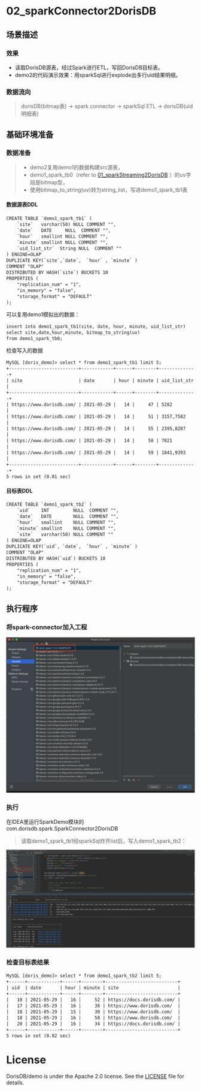# 02_sparkConnector2DorisDB

## 场景描述

### 效果
  - 读取DorisDB源表，经过Spark进行ETL，写回DorisDB目标表。
  - demo2的代码演示效果：用sparkSql进行explode出多行uid结果明细。

### 数据流向

> dorisDB(bitmap表) -> spark connector -> sparkSql ETL -> dorisDB(uid明细表)

## 基础环境准备

### 数据准备
> - demo2复用demo1的数据构建src源表，
> - demo1_spark_tb0（refer to  [01_sparkStreaming2DorisDB](./01_sparkStreaming2DorisDB.md)  ）的uv字段是bitmap型，
> - 使用bitmap_to_string(uv)转为string_list，写进demo1_spark_tb1表

#### 数据源表DDL

```
CREATE TABLE `demo1_spark_tb1` (
    `site`   varchar(50) NULL COMMENT "",
    `date`   DATE     NULL  COMMENT "",
    `hour`   smallint NULL COMMENT "",
    `minute` smallint NULL COMMENT "",
    `uid_list_str`  String NULL  COMMENT ""
) ENGINE=OLAP
DUPLICATE KEY(`site`,`date`,  `hour` , `minute` )
COMMENT "OLAP"
DISTRIBUTED BY HASH(`site`) BUCKETS 10
PROPERTIES (
    "replication_num" = "1",
    "in_memory" = "false",
    "storage_format" = "DEFAULT"
);
```

可以复用demo1模拟出的数据：

```
insert into demo1_spark_tb1(site, date, hour, minute, uid_list_str)
select site,date,hour,minute, bitmap_to_string(uv)
from demo1_spark_tb0;
```

检查写入的数据

```
MySQL [doris_demo]> select * from demo1_spark_tb1 limit 5;
+--------------------------+------------+------+--------+--------------+
| site                     | date       | hour | minute | uid_list_str |
+--------------------------+------------+------+--------+--------------+
| https://www.dorisdb.com/ | 2021-05-29 |   14 |     47 | 5282         |
| https://www.dorisdb.com/ | 2021-05-29 |   14 |     51 | 3157,7582    |
| https://www.dorisdb.com/ | 2021-05-29 |   14 |     55 | 2395,8287    |
| https://www.dorisdb.com/ | 2021-05-29 |   14 |     58 | 7021         |
| https://www.dorisdb.com/ | 2021-05-29 |   14 |     59 | 1041,9393    |
+--------------------------+------------+------+--------+--------------+
5 rows in set (0.01 sec)
```

#### 目标表DDL

```
CREATE TABLE `demo1_spark_tb2` (
    `uid`    INT         NULL  COMMENT "",
    `date`   DATE        NULL  COMMENT "",
    `hour`   smallint    NULL COMMENT "",
    `minute` smallint    NULL COMMENT "",
    `site`   varchar(50) NULL COMMENT ""
) ENGINE=OLAP
DUPLICATE KEY(`uid`, `date`,  `hour` , `minute` )
COMMENT "OLAP"
DISTRIBUTED BY HASH(`uid`) BUCKETS 10
PROPERTIES (
    "replication_num" = "1",
    "in_memory" = "false",
    "storage_format" = "DEFAULT"
);
```

## 执行程序

### 将spark-connector加入工程
![02_spark_idea1](../imgs/02_spark_idea1.png)

### 执行

在IDEA里运行SparkDemo模块的com.dorisdb.spark.SparkConnector2DorisDB

> 读取demo1_spark_tb1经sparkSql炸开list后，写入demo1_spark_tb2：

![02_spark_idea2](../imgs/02_spark_idea2.png)

### 检查目标表结果

```
MySQL [doris_demo]> select * from demo1_spark_tb2 limit 5;
+------+------------+------+--------+---------------------------+
| uid  | date       | hour | minute | site                      |
+------+------------+------+--------+---------------------------+
|   10 | 2021-05-29 |   16 |     52 | https://docs.dorisdb.com/ |
|   17 | 2021-05-29 |   16 |     38 | https://www.dorisdb.com/  |
|   18 | 2021-05-29 |   15 |     30 | https://www.dorisdb.com/  |
|   18 | 2021-05-29 |   16 |     58 | https://www.dorisdb.com/  |
|   20 | 2021-05-29 |   16 |     34 | https://docs.dorisdb.com/ |
+------+------------+------+--------+---------------------------+
5 rows in set (0.02 sec)
```

# License

DorisDB/demo is under the Apache 2.0 license. See the [LICENSE](../LICENSE) file for details.
